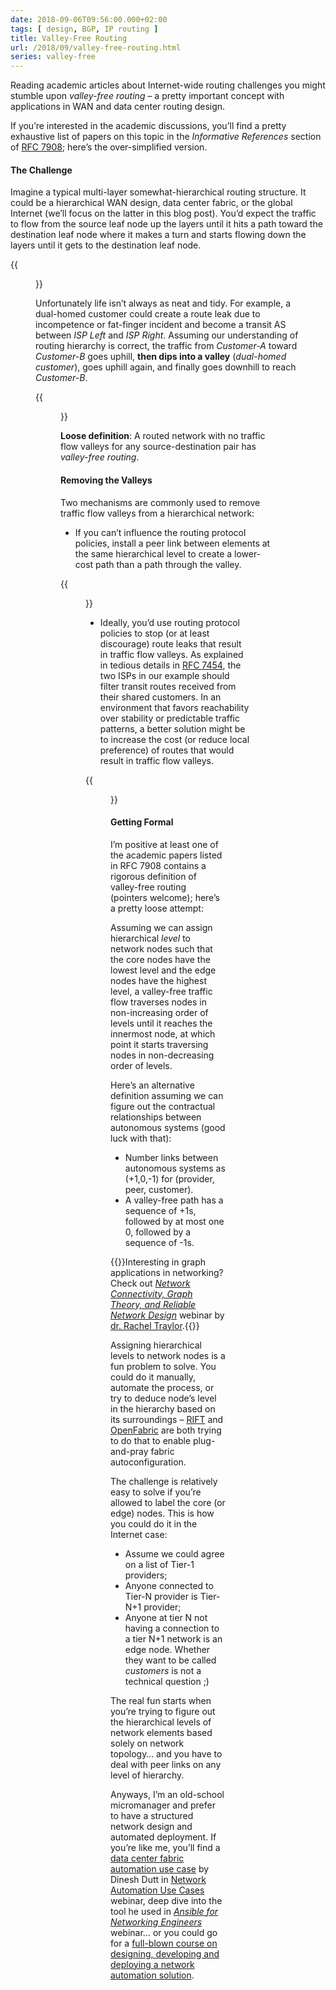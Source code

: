 ```yaml
---
date: 2018-09-06T09:56:00.000+02:00
tags: [ design, BGP, IP routing ]
title: Valley-Free Routing
url: /2018/09/valley-free-routing.html
series: valley-free
---
```

Reading academic articles about Internet-wide routing challenges you might stumble upon *valley-free routing* – a pretty important concept with applications in WAN and data center routing design.

If you’re interested in the academic discussions, you’ll find a pretty exhaustive list of papers on this topic in the *Informative References* section of [RFC 7908](https://tools.ietf.org/html/rfc7908); here’s the over-simplified version.
<!--more-->
#### The Challenge

Imagine a typical multi-layer somewhat-hierarchical routing structure. It could be a hierarchical WAN design, data center fabric, or the global Internet (we’ll focus on the latter in this blog post). You’d expect the traffic to flow from the source leaf node up the layers until it hits a path toward the destination leaf node where it makes a turn and starts flowing down the layers until it gets to the destination leaf node.

{{<figure src="/2018/09/s550-VF_Ideal.png" caption="Correct traffic flow">}}

Unfortunately life isn’t always as neat and tidy. For example, a dual-homed customer could create a route leak due to incompetence or fat-finger incident and become a transit AS between *ISP Left* and *ISP Right*. Assuming our understanding of routing hierarchy is correct, the traffic from *Customer-A* toward *Customer-B* goes uphill, **then dips into a valley** (*dual-homed customer*), goes uphill again, and finally goes downhill to reach *Customer-B*.

{{<figure src="/2018/09/s550-VF_Valley.png" caption="Entering a valley due to a route leak">}}

**Loose definition**: A routed network with no traffic flow valleys for any source-destination pair has *valley-free routing*.

#### Removing the Valleys

Two mechanisms are commonly used to remove traffic flow valleys from a hierarchical network:

-   If you can’t influence the routing protocol policies, install a peer link between elements at the same hierarchical level to create a lower-cost path than a path through the valley.

{{<figure src="/2018/09/s550-VF_PeerLink.png" caption="Removing a valley with a peer link">}}

-   Ideally, you’d use routing protocol policies to stop (or at least discourage) route leaks that result in traffic flow valleys. As explained in tedious details in [RFC 7454](https://tools.ietf.org/html/rfc7454), the two ISPs in our example should filter transit routes received from their shared customers. In an environment that favors reachability over stability or predictable traffic patterns, a better solution might be to increase the cost (or reduce local preference) of routes that would result in traffic flow valleys.

{{<figure src="/2018/09/s550-VF_RouteFilters.png" caption="Removing a valley with route filters">}}

#### Getting Formal

I’m positive at least one of the academic papers listed in RFC 7908 contains a rigorous definition of valley-free routing (pointers welcome); here’s a pretty loose attempt:

Assuming we can assign hierarchical *level* to network nodes such that the core nodes have the lowest level and the edge nodes have the highest level, a valley-free traffic flow traverses nodes in non-increasing order of levels until it reaches the innermost node, at which point it starts traversing nodes in non-decreasing order of levels.

Here’s an alternative definition assuming we can figure out the contractual relationships between autonomous systems (good luck with that):

-   Number links between autonomous systems as (+1,0,-1) for (provider, peer, customer).
-   A valley-free path has a sequence of +1s, followed by at most one 0, followed by a sequence of -1s.

{{<note info>}}Interesting in graph applications in networking? Check out [*Network Connectivity, Graph Theory, and Reliable Network Design*](https://www.ipspace.net/Network_Connectivity,_Graph_Theory,_and_Reliable_Network_Design) webinar by [dr. Rachel Traylor](https://www.ipspace.net/Author:Rachel_Traylor).{{</note>}}

Assigning hierarchical levels to network nodes is a fun problem to solve. You could do it manually, automate the process, or try to deduce node’s level in the hierarchy based on its surroundings – [RIFT](https://blog.ipspace.net/2018/03/data-center-routing-with-rift-on.html) and [OpenFabric](https://blog.ipspace.net/2018/04/openfabric-with-russ-white-on-software.html) are both trying to do that to enable plug-and-pray fabric autoconfiguration.

The challenge is relatively easy to solve if you’re allowed to label the core (or edge) nodes. This is how you could do it in the Internet case:

-   Assume we could agree on a list of Tier-1 providers;
-   Anyone connected to Tier-N provider is Tier-N+1 provider;
-   Anyone at tier N not having a connection to a tier N+1 network is an edge node. Whether they want to be called *customers* is not a technical question ;)

The real fun starts when you’re trying to figure out the hierarchical levels of network elements based solely on network topology… and you have to deal with peer links on any level of hierarchy.

Anyways, I’m an old-school micromanager and prefer to have a structured network design and automated deployment. If you’re like me, you’ll find a [data center fabric automation use case](https://my.ipspace.net/bin/list?id=NetAutUC#CS_DC_FABRIC) by Dinesh Dutt in [Network Automation Use Cases](https://www.ipspace.net/Network_Automation_Use_Cases) webinar, deep dive into the tool he used in [*Ansible for Networking Engineers*](https://www.ipspace.net/Ansible_for_Networking_Engineers) webinar… or you could go for a [full-blown course on designing, developing and deploying a network automation solution](https://www.ipspace.net/Building_Network_Automation_Solutions).
